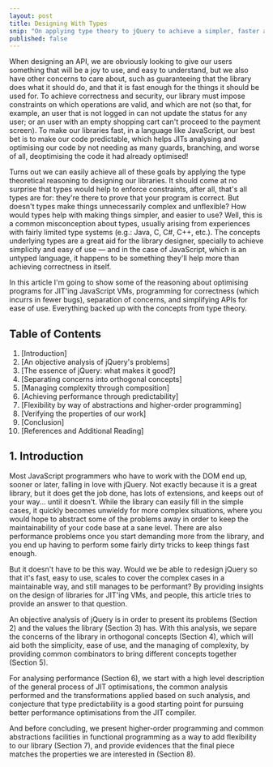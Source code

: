 ```yaml
---
layout: post
title: Designing With Types
snip: "On applying type theory to jQuery to achieve a simpler, faster and correct API."
published: false
---
```


When designing an API, we are obviously looking to give our users something that will be a joy to use, and easy to understand, but we also have other concerns to care about, such as guaranteeing that the library does what it should do, and that it is fast enough for the things it should be used for. To achieve correctness and security, our library must impose constraints on which operations are valid, and which are not (so that, for example, an user that is not logged in can not update the status for any user; or an user with an empty shopping cart can't proceed to the payment screen). To make our libraries fast, in a language like JavaScript, our best bet is to make our code predictable, which helps JITs analysing and optimising our code by not needing as many guards, branching, and worse of all, deoptimising the code it had already optimised!

Turns out we can easily achieve all of these goals by applying the type theoretical reasoning to designing our libraries. It should come at no surprise that types would help to enforce constraints, after all, that's all types are for: they're there to prove that your program is correct. But doesn't types make things unnecessarily complex and unflexible? How would types help with making things simpler, and easier to use? Well, this is a common misconception about types, usually arising from experiences with fairly limited type systems (e.g.: Java, C, C#, C++, etc.). The concepts underlying types are a great aid for the library designer, specially to achieve simplicity and easy of use — and in the case of JavaScript, which is an untyped language, it happens to be something they'll help more than achieving correctness in itself.

In this article I'm going to show some of the reasoning about optimising programs for JIT'ing JavaScript VMs, programming for correctness (which incurrs in fewer bugs), separation of concerns, and simplifying APIs for ease of use. Everything backed up with the concepts from type theory.

## Table of Contents

 1. [Introduction]
 2. [An objective analysis of jQuery's problems]
 3. [The essence of jQuery: what makes it good?]
 4. [Separating concerns into orthogonal concepts]
 5. [Managing complexity through composition]
 6. [Achieving performance through predictability]
 7. [Flexibility by way of abstractions and higher-order programming]
 8. [Verifying the properties of our work]
 9. [Conclusion]
 10. [References and Additional Reading]

## 1. Introduction

Most JavaScript programmers who have to work with the DOM end up, sooner or later, falling in love with jQuery. Not exactly because it is a great library, but it does get the job done, has lots of extensions, and keeps out of your way... until it doesn't. While the library can easily fill in the simple cases, it quickly becomes unwieldy for more complex situations, where you would hope to abstract some of the problems away in order to keep the maintainability of your code base at a sane level. There are also performance problems once you start demanding more from the library, and you end up having to perform some fairly dirty tricks to keep things fast enough.

But it doesn't have to be this way. Would we be able to redesign jQuery so that it's fast, easy to use, scales to cover the complex cases in a maintainable way, and still manages to be performant? By providing insights on the design of libraries for JIT'ing VMs, and people, this article tries to provide an answer to that question.

An objective analysis of jQuery is in order to present its problems (Section 2) and the values the library (Section 3) has. With this analysis, we separe the concerns of the library in orthogonal concepts (Section 4), which will aid both the simplicity, ease of use, and the managing of complexity, by providing common combinators to bring different concepts together (Section 5).

For analysing performance (Section 6), we start with a high level description of the general process of JIT optimisations, the common analysis performed and the transformations applied based on such analysis, and conjecture that type predictability is a good starting point for pursuing better performance optimisations from the JIT compiler.

And before concluding, we present higher-order programming and common abstractions facilities in functional programming as a way to add flexibility to our library (Section 7), and provide evidences that the final piece matches the properties we are interested in (Section 8).



